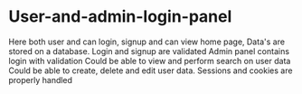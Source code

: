 # User-and-admin-login-panel
Here both user and can login, signup and can view home page, Data's are stored on a database. Login and signup are validated
Admin panel contains login with validation 
Could be able to view and perform search on user data
Could be able to create, delete and edit user data.
Sessions and cookies  are properly handled


